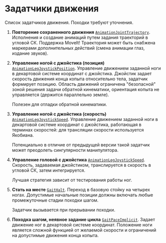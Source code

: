 Задатчики движения
==================

Список задатчиков движения. Походки требуют уточнения.

1. **Повторение сохраненного движения** [`AnimationJointTrajectory`](components-animation-stored-move). 
    Исполнения и создание анимаций путем задания траекторий в угловой СК. Поддержка MoveIt!
    Траектория может быть снабжена маркерами дополнительных действий (смена анимации глаз, издание звуков).

2. **Управление ногой с джойстика (позиция)** [`AnimationLegJoystickPosition`](components-animation-leg-joystick-position). 
    Управление движением заданной ноги в декартовой системе координат с джойстика. Джойстик задает скорость движения конца копыта относительно тела, задатчик формирует позицию.
    Область движений ограничена "безопасной" зоной решения задачи обратной кинематики, ориентация копыта не управляется (держится параллельно земле).

    Полезен для отладки обратной кинематики.

2. **Управление ногой с джойстика (скорость)** [`AnimationLegJoystickSpeed`](components-animation-leg-joystick-position). 
    Управление движением заданной ноги в декартовой системе координат с джойстика, работающая в терминах скоростей: для трансляции скорости используется Якобиана.

    Потенциально в отличие от предыдущей версии такой задатчик может преодолеть сингулярности манипулятора.

2. **Управление головой с джойстика** [`AnimationLegJoystickSpeed`](components-animation-head-joystick). 
    Скорость, задаваемая джойстиком, транслируется в скорость в угловой СК, затем интегрируется.

    Лучшая стратегия зависит от тестирования работы ног.

2. **Стать на месте** [`GaitHalt`](components-gait-halt). Переход в базовую стойку на четырех ногах. 
    Допустимые начальные позиции должны включать любые промежуточные стадии походки шагом.

    Задатчик вызывается при прерывании походки.

1. **Походка шагом, неявное задание цикла** [`GaitPaceImplicit`](components-gait-pace-implicit). 
    Задает движение ног в декартовой системе координат. Положение ноги является сложной функцией от желаемой скорости и ограничений на 
    допустимые движения конца копыта.

